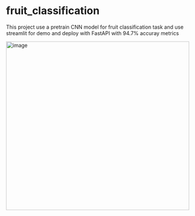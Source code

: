 # fruit_classification
This project use a pretrain CNN model for fruit classification task and use streamlit for demo and deploy with FastAPI with 94.7% accuray metrics  


<img width="500" height="461" alt="image" src="https://github.com/user-attachments/assets/53432d61-5224-4263-8aa4-15677b7367b7" />

